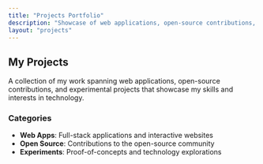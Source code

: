```yaml
---
title: "Projects Portfolio"
description: "Showcase of web applications, open-source contributions, and experimental projects"
layout: "projects"
---
```


## My Projects

A collection of my work spanning web applications, open-source contributions, and experimental projects that showcase my skills and interests in technology.

### Categories

- **Web Apps**: Full-stack applications and interactive websites
- **Open Source**: Contributions to the open-source community
- **Experiments**: Proof-of-concepts and technology explorations